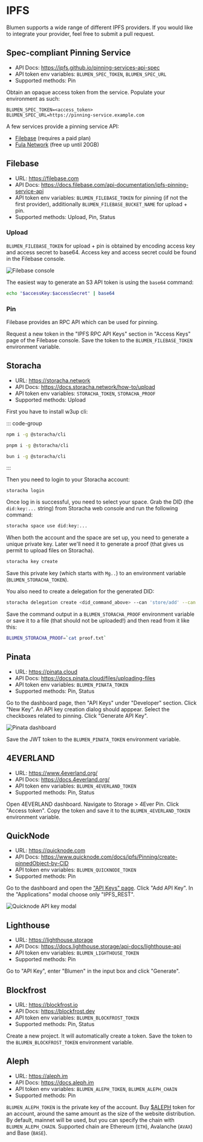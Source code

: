 # IPFS

Blumen supports a wide range of different IPFS providers. If you would like to integrate your provider, feel free to submit a pull request.

## Spec-compliant Pinning Service

- API Docs: https://ipfs.github.io/pinning-services-api-spec
- API token env variables: `BLUMEN_SPEC_TOKEN`, `BLUMEN_SPEC_URL`
- Supported methods: Pin

Obtain an opaque access token from the service. Populate your environment as such:

```
BLUMEN_SPEC_TOKEN=<access_token>
BLUMEN_SPEC_URL=https://pinning-service.example.com
```

A few services provide a pinning service API:

- [Filebase](https://filebase.com) (requires a paid plan)
- [Fula Network](https://api.cloud.fx.land) (free up until 20GB)

## Filebase

- URL: https://filebase.com
- API Docs: https://docs.filebase.com/api-documentation/ipfs-pinning-service-api
- API token env variables: `BLUMEN_FILEBASE_TOKEN` for pinning (if not the first provider), additionally `BLUMEN_FILEBASE_BUCKET_NAME` for upload + pin.
- Supported methods: Upload, Pin, Status

### Upload

`BLUMEN_FILEBASE_TOKEN` for upload + pin is obtained by encoding access key and access secret to base64. Access key and access secret could be found in the Filebase console.

![Filebase console](/filebase.png)

The easiest way to generate an S3 API token is using the `base64` command:

```sh
echo "$accessKey:$accessSecret" | base64
```

### Pin

Filebase provides an RPC API which can be used for pinning.

Request a new token in the "IPFS RPC API Keys" section in "Access Keys" page of the Filebase console. Save the token to the `BLUMEN_FILEBASE_TOKEN` environment variable.

## Storacha

- URL: https://storacha.network
- API Docs: https://docs.storacha.network/how-to/upload
- API token env variables: `STORACHA_TOKEN`, `STORACHA_PROOF`
- Supported methods: Upload

First you have to install w3up cli:

::: code-group

```bash [npm]
npm i -g @storacha/cli
```

```bash [pnpm]
pnpm i -g @storacha/cli
```

```bash [bun]
bun i -g @storacha/cli
```

:::

Then you need to login to your Storacha account:

```
storacha login
```

Once log in is successful, you need to select your space. Grab the DID (the `did:key:...` string) from Storacha web console and run the following command:

```sh
storacha space use did:key:...
```

When both the account and the space are set up, you need to generate a unique private key. Later we'll need it to generate a proof (that gives us permit to upload files on Storacha).


```bash
storacha key create
```

Save this private key (which starts with `Mg..`) to an environment variable (`BLUMEN_STORACHA_TOKEN`).

You also need to create a delegation for the generated DID:

```sh
storacha delegation create <did_command_above> --can 'store/add' --can 'upload/add' --can 'space/blob/add' --can 'space/index/add' --base64 > proof.txt
```

Save the command output in a `BLUMEN_STORACHA_PROOF` environment variable or save it to a file (that should not be uploaded!) and then read from it like this:

```sh
BLUMEN_STORACHA_PROOF=`cat proof.txt`
```

## Pinata

- URL: https://pinata.cloud
- API Docs: https://docs.pinata.cloud/files/uploading-files
- API token env variables: `BLUMEN_PINATA_TOKEN`
- Supported methods: Pin, Status

Go to the dashboard page, then "API Keys" under "Developer" section. Click "New Key". An API key creation dialog should apppear. Select the checkboxes related to pinning. Click "Generate API Key".

![Pinata dashboard](/pinata.png)

Save the JWT token to the `BLUMEN_PINATA_TOKEN` environment variable.

## 4EVERLAND

- URL: https://www.4everland.org/
- API Docs: https://docs.4everland.org/
- API token env variables: `BLUMEN_4EVERLAND_TOKEN`
- Supported methods: Pin, Status

Open 4EVERLAND dashboard. Navigate to Storage > 4Ever Pin. Click "Access token". Copy the token and save it to the `BLUMEN_4EVERLAND_TOKEN` environment variable.

## QuickNode

- URL: https://quicknode.com
- API Docs: https://www.quicknode.com/docs/ipfs/Pinning/create-pinnedObject-by-CID
- API token env variables: `BLUMEN_QUICKNODE_TOKEN`
- Supported methods: Pin

Go to the dashboard and open the ["API Keys" page](https://dashboard.quicknode.com/api-keys). Click "Add API Key". In the "Applications" modal choose only "IPFS_REST". 

![Quicknode API key modal](/quicknode.png)

## Lighthouse

- URL: https://lighthouse.storage
- API Docs: https://docs.lighthouse.storage/api-docs/lighthouse-api
- API token env variables: `BLUMEN_LIGHTHOUSE_TOKEN`
- Supported methods: Pin

Go to "API Key", enter "Blumen" in the input box and click "Generate".

## Blockfrost

- URL: https://blockfrost.io
- API Docs: https://blockfrost.dev
- API token env variables: `BLUMEN_BLOCKFROST_TOKEN`
- Supported methods: Pin, Status

Create a new project. It will automatically create a token. Save the token to the `BLUMEN_BLOCKFROST_TOKEN` environment variable.

## Aleph

- URL: https://aleph.im
- API Docs: https://docs.aleph.im
- API token env variables: `BLUMEN_ALEPH_TOKEN`, `BLUMEN_ALEPH_CHAIN`
- Supported methods: Pin

`BLUMEN_ALEPH_TOKEN` is the private key of the account. Buy [$ALEPH](https://aleph.cloud/aleph-token) token for an account, around the same amount as the size of the website distribution. By default, mainnet will be used, but you can specify the chain with `BLUMEN_ALEPH_CHAIN`. Supported chain are Ethereum (`ETH`), Avalanche (`AVAX`) and Base (`BASE`).